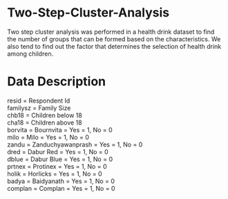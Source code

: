 # Two-Step-Cluster-Analysis
Two step cluster analysis was performed in a health drink dataset to find the number of groups that can be formed based on the characteristics. We also tend to find out the factor that determines the selection of health drink among children.


# Data Description
resid	=	Respondent Id		<br />
familysz	=	Family Size		<br />
chb18	=	Children below 18		<br />
cha18	=	Children above 18		<br />
borvita	=	Bournvita	=	Yes = 1, No = 0 <br />
milo	=	Milo	=	Yes = 1, No = 0 <br />
zandu	=	Zanduchyawanprash	=	Yes = 1, No = 0 <br />
dred	=	Dabur Red	=	Yes = 1, No = 0 <br />
dblue	=	Dabur Blue	=	Yes = 1, No = 0 <br />
prtnex	=	Protinex	=	Yes = 1, No = 0 <br />
holik	=	Horlicks	=	Yes = 1, No = 0 <br />
badya	=	Baidyanath	=	Yes = 1, No = 0 <br />
complan	=	Complan	=	Yes = 1, No = 0 <br />

